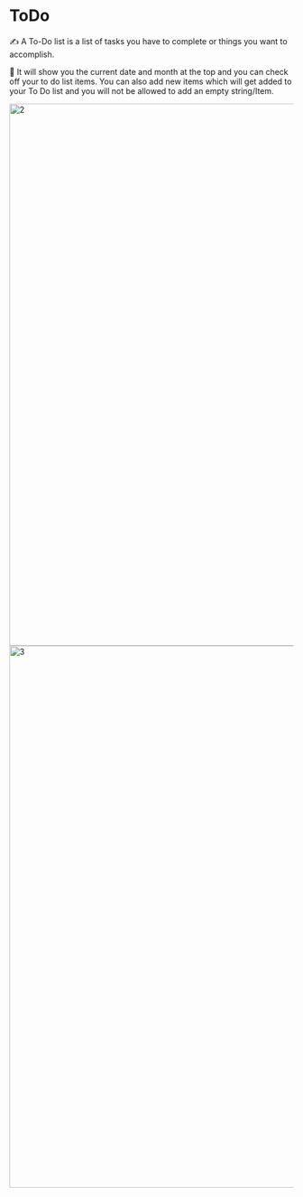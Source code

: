 # ToDo

✍ A To-Do list is a list of tasks you have to complete or things you want to accomplish.

💭 It will show you the current date and month at the top and you can check off your to do list items.
You can also add new items which will get added to your To Do list and you will not be allowed to add an empty string/Item.



<img width="960" alt="2" src="https://user-images.githubusercontent.com/51272719/167399729-e5e6bd98-504e-404f-bf5c-378cf12e7ad8.PNG">


<img width="960" alt="3" src="https://user-images.githubusercontent.com/51272719/167399760-153b182b-425b-4c1d-9c20-a32e6d456c94.PNG">
